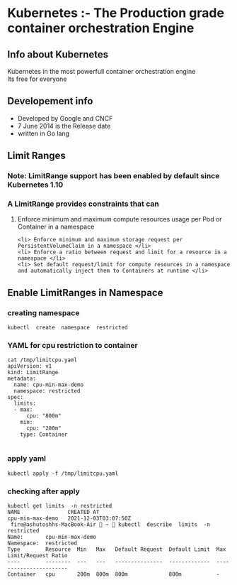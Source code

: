 # Kubernetes :- The Production grade container orchestration  Engine 
## Info about Kubernetes
Kubernetes in the most powerfull container orchestration engine <br/>
Its free for everyone <br/>
## Developement  info 
<ul>
	<li> Developed by Google and CNCF  </li>
	<li> 7 June 2014 is the Release date  </li>
	<li> written in Go lang  </li>
	
</ul>

## Limit Ranges 

### Note: LimitRange support has been enabled by default since Kubernetes 1.10 

### A LimitRange provides constraints that can

<ol>
	<li> Enforce minimum and maximum compute resources usage per Pod or Container in a namespace </li>
	
	<li> Enforce minimum and maximum storage request per PersistentVolumeClaim in a namespace </li>
	<li> Enforce a ratio between request and limit for a resource in a namespace </li>
	<li> Set default request/limit for compute resources in a namespace and automatically inject them to Containers at runtime </li>
	
</ol>

## Enable LimitRanges in Namespace 

### creating namespace 

```
kubectl  create  namespace  restricted
```
### YAML for cpu restriction to container 

```
cat /tmp/limitcpu.yaml 
apiVersion: v1
kind: LimitRange
metadata:
  name: cpu-min-max-demo
  namespace: restricted
spec:
  limits:
  - max:
      cpu: "800m"
    min:
      cpu: "200m"
    type: Container


```
### apply yaml 

```
kubectl apply -f /tmp/limitcpu.yaml
```
### checking after apply 

```
kubectl get limits  -n restricted 
NAME               CREATED AT
cpu-min-max-demo   2021-12-03T03:07:50Z
 fire@ashutoshhs-MacBook-Air  ~  kubectl  describe  limits  -n restricted 
Name:       cpu-min-max-demo
Namespace:  restricted
Type        Resource  Min   Max   Default Request  Default Limit  Max Limit/Request Ratio
----        --------  ---   ---   ---------------  -------------  -----------------------
Container   cpu       200m  800m  800m             800m           -

```

